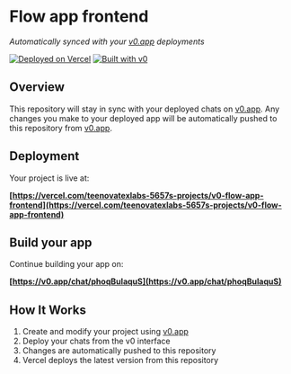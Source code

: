 # Flow app frontend

*Automatically synced with your [v0.app](https://v0.app) deployments*

[![Deployed on Vercel](https://img.shields.io/badge/Deployed%20on-Vercel-black?style=for-the-badge&logo=vercel)](https://vercel.com/teenovatexlabs-5657s-projects/v0-flow-app-frontend)
[![Built with v0](https://img.shields.io/badge/Built%20with-v0.app-black?style=for-the-badge)](https://v0.app/chat/phoqBuIaquS)

## Overview

This repository will stay in sync with your deployed chats on [v0.app](https://v0.app).
Any changes you make to your deployed app will be automatically pushed to this repository from [v0.app](https://v0.app).

## Deployment

Your project is live at:

**[https://vercel.com/teenovatexlabs-5657s-projects/v0-flow-app-frontend](https://vercel.com/teenovatexlabs-5657s-projects/v0-flow-app-frontend)**

## Build your app

Continue building your app on:

**[https://v0.app/chat/phoqBuIaquS](https://v0.app/chat/phoqBuIaquS)**

## How It Works

1. Create and modify your project using [v0.app](https://v0.app)
2. Deploy your chats from the v0 interface
3. Changes are automatically pushed to this repository
4. Vercel deploys the latest version from this repository